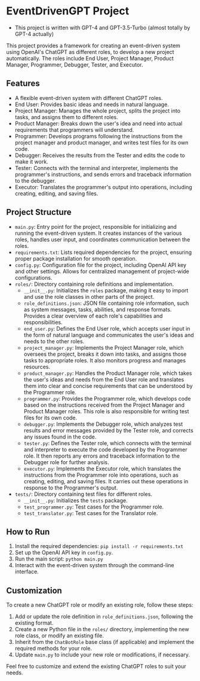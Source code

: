# EventDrivenGPT Project

* This project is written with GPT-4 and GPT-3.5-Turbo (almost totally by GPT-4 actually)


This project provides a framework for creating an event-driven system using OpenAI's ChatGPT as different roles, to develop a new project automatically. The roles include End User, Project Manager, Product Manager, Programmer, Debugger, Tester, and Executor.

## Features

- A flexible event-driven system with different ChatGPT roles.
- End User: Provides basic ideas and needs in natural language.
- Project Manager: Manages the whole project, splits the project into tasks, and assigns them to different roles.
- Product Manager: Breaks down the user's idea and need into actual requirements that programmers will understand.
- Programmer: Develops programs following the instructions from the project manager and product manager, and writes test files for its own code.
- Debugger: Receives the results from the Tester and edits the code to make it work.
- Tester: Connects with the terminal and interpreter, implements the programmer's instructions, and sends errors and traceback information to the debugger.
- Executor: Translates the programmer's output into operations, including creating, editing, and saving files.

## Project Structure

- `main.py`: Entry point for the project, responsible for initializing and running the event-driven system. It creates instances of the various roles, handles user input, and coordinates communication between the roles.
- `requirements.txt`: Lists required dependencies for the project, ensuring proper package installation for smooth operation.
- `config.py`: Configuration file for the project, including OpenAI API key and other settings. Allows for centralized management of project-wide configurations.
- `roles/`: Directory containing role definitions and implementation.
  - `__init__.py`: Initializes the `roles` package, making it easy to import and use the role classes in other parts of the project.
  - `role_definitions.json`: JSON file containing role information, such as system messages, tasks, abilities, and response formats. Provides a clear overview of each role's capabilities and responsibilities.
  - `end_user.py`: Defines the End User role, which accepts user input in the form of natural language and communicates the user's ideas and needs to the other roles.
  - `project_manager.py`: Implements the Project Manager role, which oversees the project, breaks it down into tasks, and assigns those tasks to appropriate roles. It also monitors progress and manages resources.
  - `product_manager.py`: Handles the Product Manager role, which takes the user's ideas and needs from the End User role and translates them into clear and concise requirements that can be understood by the Programmer role.
  - `programmer.py`: Provides the Programmer role, which develops code based on the instructions received from the Project Manager and Product Manager roles. This role is also responsible for writing test files for its own code.
  - `debugger.py`: Implements the Debugger role, which analyzes test results and error messages provided by the Tester role, and corrects any issues found in the code.
  - `tester.py`: Defines the Tester role, which connects with the terminal and interpreter to execute the code developed by the Programmer role. It then reports any errors and traceback information to the Debugger role for further analysis.
  - `executor.py`: Implements the Executor role, which translates the instructions from the Programmer role into operations, such as creating, editing, and saving files. It carries out these operations in response to the Programmer's output.
- `tests/`: Directory containing test files for different roles.
  - `__init__.py`: Initializes the `tests` package.
  - `test_programmer.py`: Test cases for the Programmer role.
  - `test_translator.py`: Test cases for the Translator role.

## How to Run

1. Install the required dependencies: `pip install -r requirements.txt`
2. Set up the OpenAI API key in `config.py`.
3. Run the main script: `python main.py`
4. Interact with the event-driven system through the command-line interface.

## Customization

To create a new ChatGPT role or modify an existing role, follow these steps:

1. Add or update the role definition in `role_definitions.json`, following the existing format.
2. Create a new Python file in the `roles/` directory, implementing the new role class, or modify an existing file.
3. Inherit from the `ChatBotRole` base class (if applicable) and implement the required methods for your role.
4. Update `main.py` to include your new role or modifications, if necessary.

Feel free to customize and extend the existing ChatGPT roles to suit your needs.
